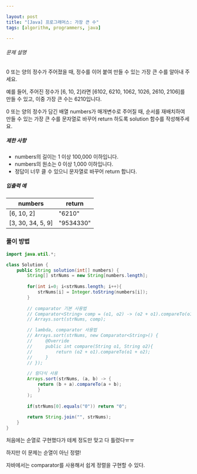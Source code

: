 ```yaml
---

layout: post
title: "[Java] 프로그래머스: 가장 큰 수"
tags: [algorithm, programmers, java]

---
```


###### 문제 설명

0 또는 양의 정수가 주어졌을 때, 정수를 이어 붙여 만들 수 있는 가장 큰 수를 알아내 주세요.

예를 들어, 주어진 정수가 [6, 10, 2]라면 [6102, 6210, 1062, 1026, 2610, 2106]를 만들 수 있고, 이중 가장 큰 수는 6210입니다.

0 또는 양의 정수가 담긴 배열 numbers가 매개변수로 주어질 때, 순서를 재배치하여 만들 수 있는 가장 큰 수를 문자열로 바꾸어 return 하도록 solution 함수를 작성해주세요.

##### 제한 사항

- numbers의 길이는 1 이상 100,000 이하입니다.
- numbers의 원소는 0 이상 1,000 이하입니다.
- 정답이 너무 클 수 있으니 문자열로 바꾸어 return 합니다.

##### 입출력 예

| numbers           | return    |
| ----------------- | --------- |
| [6, 10, 2]        | "6210"    |
| [3, 30, 34, 5, 9] | "9534330" |



### 풀이 방법

```java
import java.util.*;

class Solution {
    public String solution(int[] numbers) {
        String[] strNums = new String[numbers.length];
        
        for(int i=0; i<strNums.length; i++){
            strNums[i] = Integer.toString(numbers[i]);
        }
        
        // comparator 기본 사용법
        // Comparator<String> comp = (o1, o2) -> (o2 + o1).compareTo(o1 + o2);
        // Arrays.sort(strNums, comp);

        // lambda, comparator 사용법
        // Arrays.sort(strNums, new Comparator<String>() {
        //     @Override
        //     public int compare(String o1, String o2){
        //         return (o2 + o1).compareTo(o1 + o2);
        //     }
        // });

        // 람다식 사용
        Arrays.sort(strNums, (a, b) -> {
            return (b + a).compareTo(a + b);
            }
        );
        
        if(strNums[0].equals("0")) return "0";
        
        return String.join("", strNums);
    }
}

```

처음에는 순열로 구현했다가 테케 정도만 맞고 다 틀렸다ㅠㅠ

하지만 이 문제는 순열이 아닌 정렬!

자바에서는 comparator를 사용해서 쉽게 정렬을 구현할 수 있다.
